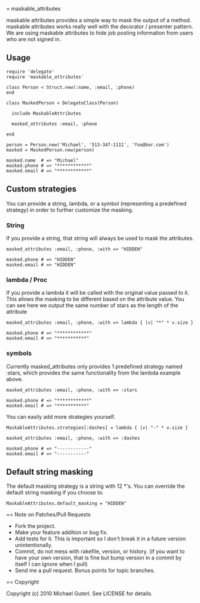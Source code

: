 = maskable_attributes

maskable attributes provides a simple way to mask the output of a
method.  maskable attributes works really well with the decorator /
presenter pattern.  We are using maskable attributes to hide job
posting information from users who are not signed in.

## Usage

    require 'delegate'
    require 'maskable_attributes'

    class Person < Struct.new(:name, :email, :phone)
    end

    class MaskedPerson < DelegateClass(Person)

      include MaskableAttributes

      masked_attributes :email, :phone

    end

    person = Person.new('Michael', '513-347-1111', 'foo@bar.com')
    masked = MaskedPerson.new(person)

    masked.name  # => "Michael"
    masked.phone # => "************"
    masked.email # => "************"

## Custom strategies

You can provide a string, lambda, or a symbol (representing a
predefined strategy) in order to further customize the masking.

### String

If you provide a string, that string will always be used to mask the
attributes.

    masked_attributes :email, :phone, :with => "HIDDEN"

    masked.phone # => "HIDDEN"
    masked.email # => "HIDDEN"

### lambda / Proc

If you provide a lambda it will be called with the original value
passed to it.  This allows the masking to be different based on the
attribute value.  You can see here we output the same number of stars
as the length of the attribute

    masked_attributes :email, :phone, :with => lambda { |v| "*" * v.size }

    masked.phone # => "************"
    masked.email # => "***********"

### symbols

Currently masked_attributes only provides 1 predefined strategy named
:stars, which provides the same functionality from the lambda example above.

    masked_attributes :email, :phone, :with => :stars

    masked.phone # => "************"
    masked.email # => "***********"

You can easily add more strategies yourself.

    MaskableAttributes.strategies[:dashes] = lambda { |v| "-" * v.size }

    masked_attributes :email, :phone, :with => :dashes

    masked.phone # => "------------"
    masked.email # => "-----------"

## Default string masking

The default masking strategy is a string with 12 *'s.  You can
override the default string masking if you choose to.

    MaskableAttributes.default_masking = "HIDDEN"


== Note on Patches/Pull Requests

* Fork the project.
* Make your feature addition or bug fix.
* Add tests for it. This is important so I don't break it in a
  future version unintentionally.
* Commit, do not mess with rakefile, version, or history.
  (if you want to have your own version, that is fine but bump version in a commit by itself I can ignore when I pull)
* Send me a pull request. Bonus points for topic branches.

== Copyright

Copyright (c) 2010 Michael Guterl. See LICENSE for details.
